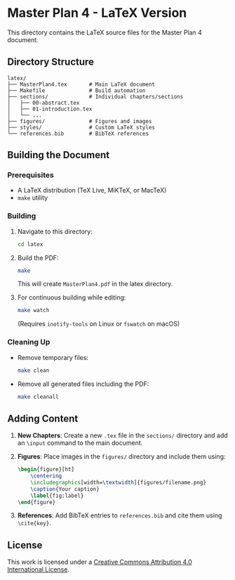 # Master Plan 4 - LaTeX Version

This directory contains the LaTeX source files for the Master Plan 4 document.

## Directory Structure

```
latex/
├── MasterPlan4.tex       # Main LaTeX document
├── Makefile              # Build automation
├── sections/             # Individual chapters/sections
│   ├── 00-abstract.tex
│   ├── 01-introduction.tex
│   └── ...
├── figures/              # Figures and images
├── styles/               # Custom LaTeX styles
└── references.bib        # BibTeX references
```

## Building the Document

### Prerequisites

- A LaTeX distribution (TeX Live, MiKTeX, or MacTeX)
- `make` utility

### Building

1. Navigate to this directory:
   ```bash
   cd latex
   ```

2. Build the PDF:
   ```bash
   make
   ```
   This will create `MasterPlan4.pdf` in the latex directory.

3. For continuous building while editing:
   ```bash
   make watch
   ```
   (Requires `inotify-tools` on Linux or `fswatch` on macOS)

### Cleaning Up

- Remove temporary files:
  ```bash
  make clean
  ```

- Remove all generated files including the PDF:
  ```bash
  make cleanall
  ```

## Adding Content

1. **New Chapters**: Create a new `.tex` file in the `sections/` directory and add an `\input` command to the main document.

2. **Figures**: Place images in the `figures/` directory and include them using:
   ```latex
   \begin{figure}[ht]
       \centering
       \includegraphics[width=\textwidth]{figures/filename.png}
       \caption{Your caption}
       \label{fig:label}
   \end{figure}
   ```

3. **References**: Add BibTeX entries to `references.bib` and cite them using `\cite{key}`.

## License

This work is licensed under a [Creative Commons Attribution 4.0 International License](https://creativecommons.org/licenses/by/4.0/).
